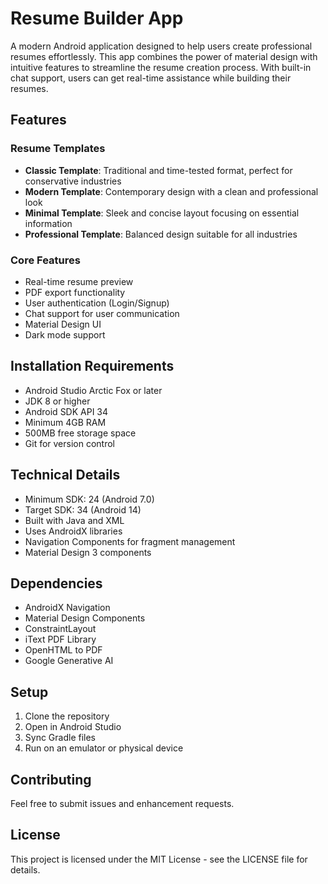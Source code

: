 # Resume Builder App

A modern Android application designed to help users create professional resumes effortlessly. This app combines the power of material design with intuitive features to streamline the resume creation process. With built-in chat support, users can get real-time assistance while building their resumes.

## Features

### Resume Templates

- **Classic Template**: Traditional and time-tested format, perfect for conservative industries
- **Modern Template**: Contemporary design with a clean and professional look
- **Minimal Template**: Sleek and concise layout focusing on essential information
- **Professional Template**: Balanced design suitable for all industries

### Core Features

- Real-time resume preview
- PDF export functionality
- User authentication (Login/Signup)
- Chat support for user communication
- Material Design UI
- Dark mode support

## Installation Requirements

- Android Studio Arctic Fox or later
- JDK 8 or higher
- Android SDK API 34
- Minimum 4GB RAM
- 500MB free storage space
- Git for version control

## Technical Details

- Minimum SDK: 24 (Android 7.0)
- Target SDK: 34 (Android 14)
- Built with Java and XML
- Uses AndroidX libraries
- Navigation Components for fragment management
- Material Design 3 components

## Dependencies

- AndroidX Navigation
- Material Design Components
- ConstraintLayout
- iText PDF Library
- OpenHTML to PDF
- Google Generative AI

## Setup

1. Clone the repository
2. Open in Android Studio
3. Sync Gradle files
4. Run on an emulator or physical device

## Contributing

Feel free to submit issues and enhancement requests.

## License

This project is licensed under the MIT License - see the LICENSE file for details.
